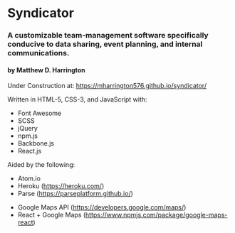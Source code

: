 # Syndicator
### A customizable team-management software specifically conducive to data sharing, event planning, and internal communications.
#### by Matthew D. Harrington

Under Construction at: https://mharrington576.github.io/syndicator/

Written in HTML-5, CSS-3, and JavaScript with:
* Font Awesome
* SCSS
* jQuery
* npm.js
* Backbone.js
* React.js
<!-- * Moment.js -->
<!-- * FullCalendar.js -->

Aided by the following:
* Atom.io
* Heroku (https://heroku.com/)
* Parse (https://parseplatform.github.io/)
<!-- * Apiary.io -->
* Google Maps API (https://developers.google.com/maps/)
* React \+ Google Maps (https://www.npmjs.com/package/google-maps-react)

